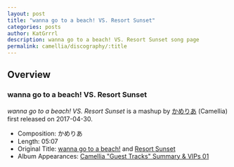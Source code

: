 ```yaml
---
layout: post
title: "wanna go to a beach! VS. Resort Sunset"
categories: posts
author: KatGrrrl
description: wanna go to a beach! VS. Resort Sunset song page
permalink: camellia/discography/:title
---
```


## Overview

### wanna go to a beach! VS. Resort Sunset

*wanna go to a beach! VS. Resort Sunset* is a mashup by [かめりあ](/camellia) (Camellia) first released on 2017-04-30.

* Composition: かめりあ
* Length: 05:07
* Original Title: [wanna go to a beach!](#) and [Resort Sunset](#)
* Album Appearances: [Camellia "Guest Tracks" Summary & VIPs 01](<{% link postsInclude/_posts/camellia/albums/Camellia-Guest-Tracks-Summary-VIPs-01/2023-12-20-Camellia-Guest-Tracks-Summary-VIPs-01.md %}>)
